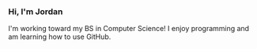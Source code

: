 ### Hi, I'm Jordan
I'm working toward my BS in Computer Science! I enjoy programming and am learning how to use GitHub.
